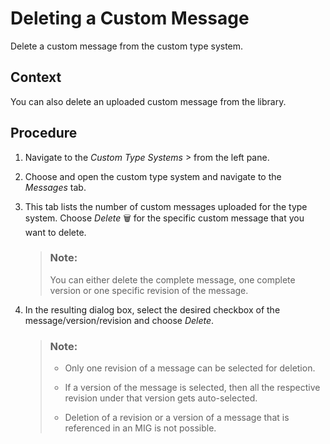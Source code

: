 <!-- loioe6abb6eaa1464d5eb3218624e2deb234 -->

<link rel="stylesheet" type="text/css" href="../css/sap-icons.css"/>

# Deleting a Custom Message

Delete a custom message from the custom type system.



## Context

You can also delete an uploaded custom message from the library.



## Procedure

1.  Navigate to the *Custom Type Systems* <span class="SAP-icons-V5"></span> from the left pane.

2.  Choose and open the custom type system and navigate to the *Messages* tab.

3.  This tab lists the number of custom messages uploaded for the type system. Choose *Delete* :wastebasket: for the specific custom message that you want to delete.

    > ### Note:  
    > You can either delete the complete message, one complete version or one specific revision of the message.

4.  In the resulting dialog box, select the desired checkbox of the message/version/revision and choose *Delete*.

    > ### Note:  
    > -   Only one revision of a message can be selected for deletion.
    > 
    > -   If a version of the message is selected, then all the respective revision under that version gets auto-selected.
    > -   Deletion of a revision or a version of a message that is referenced in an MIG is not possible.


